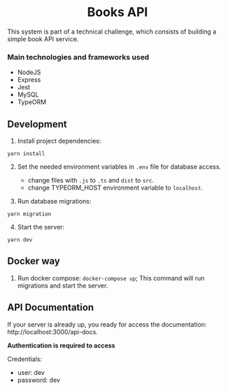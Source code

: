<h1 align="center">Books API</h1>

This system is part of a technical challenge, which consists of building a simple book API service.

### Main technologies and frameworks used

- NodeJS
- Express
- Jest
- MySQL
- TypeORM 

## Development
1. Install project dependencies: 

```
yarn install
```

2. Set the needed environment variables in ```.env``` file for database access.
	- change files with ```.js``` to ```.ts``` and ```dist``` to ```src```.
	- change TYPEORM_HOST environment variable to ```localhost```.

3. Run database migrations: 

```
yarn migration
```

4. Start the server:
```
yarn dev
```

## Docker way
1. Run docker compose: 
```docker-compose up```; This command will run migrations and start the server.

## API Documentation

If your server is already up, you ready for access the documentation: http://localhost:3000/api-docs.

<strong>Authentication is required to access</strong>

Credentials:
- user: 
	dev
- password: 
	dev
